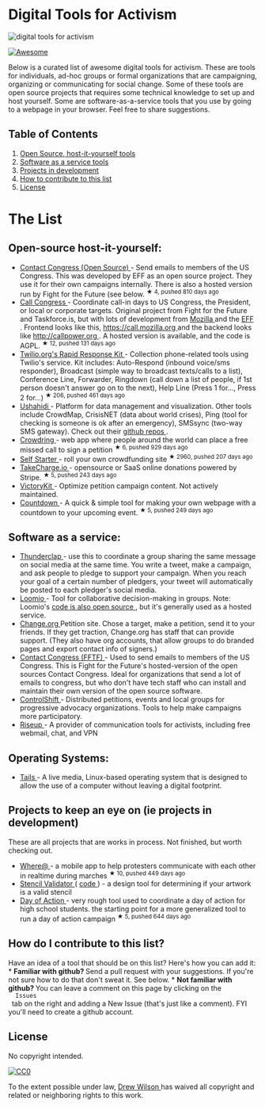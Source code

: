 <h1>
 Digital Tools for Activism
</h1>
<p>
 <img alt="digital tools for activism" src="https://raw.githubusercontent.com/drewrwilson/toolsforactivism/master/digital-tool.jpg" title="digital tools for activism"/>
</p>
<p>
 <a href="https://github.com/sindresorhus/awesome">
  <img alt="Awesome" src="https://cdn.rawgit.com/sindresorhus/awesome/d7305f38d29fed78fa85652e3a63e154dd8e8829/media/badge.svg"/>
 </a>
</p>
<p>
 Below is a curated list of awesome digital tools for activism. These are tools for individuals, ad-hoc groups or formal organizations that are campaigning, organizing or communicating for social change. Some of these tools are open source projects that requires some technical knowledge to set up and host yourself. Some are software-as-a-service tools that you use by going to a webpage in your browser. Feel free to share suggestions.
</p>
<h2>
 Table of Contents
</h2>
<ol>
 <li>
  <a href="#open-source-host-it-yourself">
   Open Source, host-it-yourself tools
  </a>
 </li>
 <li>
  <a href="#software-as-a-service">
   Software as a service tools
  </a>
 </li>
 <li>
  <a href="#projects-to-keep-an-eye-on-ie-projects-in-development">
   Projects in development
  </a>
 </li>
 <li>
  <a href="#how-do-i-contribute-to-to-this-list">
   How to contribute to this list
  </a>
 </li>
 <li>
  <a href="#license">
   License
  </a>
 </li>
</ol>
<h1>
 The List
</h1>
<h2>
 Open-source host-it-yourself:
</h2>
<ul>
 <li>
  <a href="https://github.com/EFForg/contact-congress">
   Contact Congress (Open Source)
  </a>
  - Send emails to members of the US Congress. This was developed by EFF as an open source project. They use it for their own campaigns internally. There is also a hosted version run by Fight for the Future (see below.
  <sup>
   &#9733 4, pushed 810 days ago
  </sup>
 </li>
 <li>
  <a href="https://github.com/fightforthefuture/call-congress">
   Call Congress
  </a>
  - Coordinate call-in days to US Congress, the President, or local or corporate targets. Original project from Fight for the Future and Taskforce.is, but with lots of development from
  <a href="https://github.com/mozilla/call-congress">
   Mozilla
  </a>
  and the
  <a href="https://github.com/effOrg/call-congress/tree/refactor/master">
   EFF
  </a>
  . Frontend looks like this,
  <a href="https://call.mozilla.org]">
   https://call.mozilla.org
  </a>
  and the backend looks like
  <a href="http://callpower.org/easy-to-use/">
   http://callpower.org
  </a>
  . A hosted version is available, and the code is AGPL.
  <sup>
   &#9733 12, pushed 131 days ago
  </sup>
 </li>
 <li>
  <a href="https://github.com/Twilio-org/rapid-response-kit">
   Twilio.org's Rapid Response Kit
  </a>
  - Collection phone-related tools using Twilio's service. Kit includes: Auto-Respond (inbound voice/sms responder), Broadcast (simple way to broadcast texts/calls to a list), Conference Line, Forwarder, Ringdown (call down a list of people, if 1st person doesn't answer go on to the next), Help Line (Press 1 for..., Press 2 for...)
  <sup>
   &#9733 206, pushed 461 days ago
  </sup>
 </li>
 <li>
  <a href="https://www.ushahidi.com/">
   Ushahidi
  </a>
  - Platform for data management and visualization. Other tools include CrowdMap, CrisisNET (data about world crises), Ping (tool for checking is someone is ok after an emergency), SMSsync (two-way SMS gateway). Check out their
  <a href="https://github.com/ushahidi">
   github repos
  </a>
  .
 </li>
 <li>
  <a href="https://github.com/therules/CrowdRing">
   Crowdring
  </a>
  - web app where people around the world can place a free missed call to sign a petition
  <sup>
   &#9733 6, pushed 929 days ago
  </sup>
 </li>
 <li>
  <a href="https://github.com/lockitron/selfstarter">
   Self Starter
  </a>
  - roll your own crowdfunding site
  <sup>
   &#9733 2960, pushed 207 days ago
  </sup>
 </li>
 <li>
  <a href="https://github.com/controlshift/prague-server">
   TakeCharge.io
  </a>
  - opensource or SaaS online donations powered by Stripe.
  <sup>
   &#9733 5, pushed 243 days ago
  </sup>
 </li>
 <li>
  <a href="http://www.victorykitapp.com">
   VictoryKit
  </a>
  - Optimize petition campaign content. Not actively maintained.
 </li>
 <li>
  <a href="https://github.com/drewrwilson/countdown">
   Countdown
  </a>
  - A quick & simple tool for making your own webpage with a countdown to your upcoming event.
  <sup>
   &#9733 5, pushed 249 days ago
  </sup>
 </li>
</ul>
<h2>
 Software as a service:
</h2>
<ul>
 <li>
  <a href="http://thunderclap.it">
   Thunderclap
  </a>
  - use this to coordinate a group sharing the same message on social media at the same time. You write a tweet, make a campaign, and ask people to pledge to support your campaign. When you reach your goal of a certain number of pledgers, your tweet will automatically be posted to each pledger's social media.
 </li>
 <li>
  <a href="https://www.loomio.org/">
   Loomio
  </a>
  - Tool for collaborative decision-making in groups. Note: Loomio's
  <a href="https://github.com/loomio/loomio">
   code is also open source
  </a>
  , but it's generally used as a hosted service.
 </li>
 <li>
  <a href="https://www.change.org/">
   Change.org
  </a>
  Petition site. Chose a target, make a petition, send it to your friends. If they get traction, Change.org has staff that can provide support. (They also have org accounts, that allow groups to do branded pages and export contact info of signers.)
 </li>
 <li>
  <a href="http://congress.fightforthefuture.org/">
   Contact Congress (FFTF)
  </a>
  - Used to send emails to members of the US Congress. This is Fight for the Future's hosted-version of the open sources Contact Congress. Ideal for organizations that send a lot of emails to congress, but who don't have tech staff who can install and maintain their own version of the open source software.
 </li>
 <li>
  <a href="https://www.controlshiftlabs.com/">
   ControlShift
  </a>
  - Distributed petitions, events and local groups for progressive advocacy organizations. Tools to help make campaigns more participatory.
 </li>
 <li>
  <a href="http://riseup.net/">
   Riseup
  </a>
  - A provider of communication tools for activists, including free webmail, chat, and VPN
 </li>
</ul>
<h2>
 Operating Systems:
</h2>
<ul>
 <li>
  <a href="https://tails.boum.org/">
   Tails
  </a>
  - A live media, Linux-based operating system that is designed to allow the use of a computer without leaving a digital footprint.
 </li>
</ul>
<h2>
 Projects to keep an eye on (ie projects in development)
</h2>
<p>
 These are all projects that are works in process. Not finished, but worth checking out.
</p>
<ul>
 <li>
  <a href="https://github.com/the-learning-collective/whereat-macroid">
   Where@
  </a>
  - a mobile app to help protesters communicate with each other in realtime during marches
  <sup>
   &#9733 10, pushed 449 days ago
  </sup>
 </li>
 <li>
  <a href="https://drewrwilson.com/stencilvalidator/">
   Stencil Validator
  </a>
  (
  <a href="https://github.com/drewrwilson/stencilvalidator">
   code
  </a>
  ) - a design tool for determining if your artwork is a valid stencil
 </li>
 <li>
  <a href="https://github.com/handsupwalkout/handsupwalkout.github.io">
   Day of Action
  </a>
  - very rough tool used to coordinate a day of action for high school students. the starting point for a more generalized tool to run a day of action campaign
  <sup>
   &#9733 5, pushed 644 days ago
  </sup>
 </li>
</ul>
<h2>
 How do I contribute to this list?
</h2>
<p>
 Have an idea of a tool that should be on this list? Here's how you can add it:
 *
 <strong>
  Familiar with github?
 </strong>
 Send a pull request with your suggestions. If you're not sure how to do that don't sweat it. See below.
 *
 <strong>
  Not familiar with github?
 </strong>
 You can leave a comment on this page by clicking on the
 <code>
  Issues
 </code>
 tab on the right and adding a New Issue (that's just like a comment). FYI you'll need to create a github account.
</p>
<h2>
 License
</h2>
<p>
 No copyright intended.
</p>
<p>
 <a href="https://creativecommons.org/publicdomain/zero/1.0/">
  <img alt="CC0" src="https://i.creativecommons.org/p/zero/1.0/88x31.png"/>
 </a>
</p>
<p>
 To the extent possible under law,
 <a href="https://drewrwilson.com">
  Drew Wilson
 </a>
 has waived all copyright and related or neighboring rights to this work.
</p>
